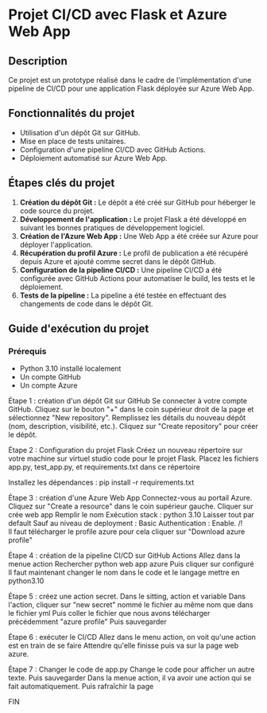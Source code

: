# Projet CI/CD avec Flask et Azure Web App

## Description
Ce projet est un prototype réalisé dans le cadre de l'implémentation d'une pipeline de CI/CD pour une application Flask déployée sur Azure Web App.

## Fonctionnalités du projet
- Utilisation d'un dépôt Git sur GitHub.
- Mise en place de tests unitaires.
- Configuration d'une pipeline CI/CD avec GitHub Actions.
- Déploiement automatisé sur Azure Web App.

## Étapes clés du projet
1. **Création du dépôt Git :** Le dépôt a été créé sur GitHub pour héberger le code source du projet.
2. **Développement de l'application :** Le projet Flask a été développé en suivant les bonnes pratiques de développement logiciel.
3. **Création de l'Azure Web App :** Une Web App a été créée sur Azure pour déployer l'application.
4. **Récupération du profil Azure :** Le profil de publication a été récupéré depuis Azure et ajouté comme secret dans le dépôt GitHub.
5. **Configuration de la pipeline CI/CD :** Une pipeline CI/CD a été configurée avec GitHub Actions pour automatiser le build, les tests et le déploiement.
6. **Tests de la pipeline :** La pipeline a été testée en effectuant des changements de code dans le dépôt Git.

## Guide d'exécution du projet
### Prérequis
- Python 3.10 installé localement
- Un compte GitHub
- Un compte Azure

Étape 1 : création d'un dépôt Git sur GitHub
Se connecter à votre compte GitHub.
Cliquez sur le bouton "+" dans le coin supérieur droit de la page et sélectionnez "New repository".
Remplissez les détails du nouveau dépôt (nom, description, visibilité, etc.).
Cliquez sur "Create repository" pour créer le dépôt.

Étape 2 : Configuration du projet Flask
Créez un nouveau répertoire sur votre machine sur virtuel studio code pour le projet Flask.
Placez les fichiers app.py, test_app.py, et requirements.txt dans ce répertoire

Installez les dépendances :
pip install -r requirements.txt

Étape 3 : création d'une Azure Web App
Connectez-vous au portail Azure.
Cliquez sur "Create a resource" dans le coin supérieur gauche.
Cliquer sur crée web app
Remplir le nom
Exécution stack : python 3.10
Laisser tout par default 
Sauf au niveau de deployment : Basic Authentication : Enable. /!\
Il faut télécharger le profile azure pour cela cliquer sur "Download azure profile"

Étape 4 : création de la pipeline CI/CD sur GitHub Actions
Allez dans la menue action 
Rechercher python web app azure 
Puis cliquer sur configuré
Il faut maintenant changer le nom dans le code et le langage mettre en python3.10

Étape 5 : créez une action secret.
Dans le sitting, action et variable
Dans l'action, cliquer sur "new secret" nommé le fichier au même nom que dans le fichier yml
Puis coller le fichier que nous avons télécharger précédemment "azure profile"
Puis sauvegarder

Étape 6 : exécuter le CI/CD
Allez dans le menu action, on voit qu'une action est en train de se faire
Attendre qu'elle finisse puis va sur la page web azure.

Étape 7 : Changer le code de app.py
Change le code pour afficher un autre texte. 
Puis sauvegarder 
Dans la menue action, il va avoir une action qui se fait automatiquement. 
Puis rafraîchir la page 

FIN

